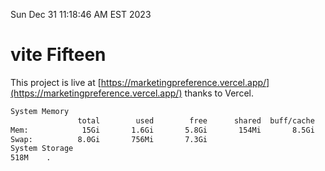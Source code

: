 Sun Dec 31 11:18:46 AM EST 2023

# vite Fifteen


This project is live at [https://marketingpreference.vercel.app/](https://marketingpreference.vercel.app/) thanks to Vercel.

```bash
System Memory
               total        used        free      shared  buff/cache   available
Mem:            15Gi       1.6Gi       5.8Gi       154Mi       8.5Gi        13Gi
Swap:          8.0Gi       756Mi       7.3Gi
System Storage
518M	.
```
```bash

